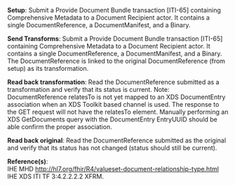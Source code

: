 **Setup**: Submit a Provide Document Bundle transaction [ITI-65] containing Comprehensive Metadata to a Document Recipient
actor. It contains a single DocumentReference, a DocumentManifest, and a Binary.

**Send Transforms**: Submit a Provide Document Bundle transaction [ITI-65] containing Comprehensive Metadata to a Document Recipient
actor. It contains a single DocumentReference, a DocumentManifest, and a Binary. The DocumentReference is
linked to the original DocumentReference (from setup) as its transformation.

**Read back transformation**: Read the DocumentReference submitted as a transformation and verify that its status
is current. Note: DocumentReference relatesTo is not yet mapped to an XDS DocumentEntry association when an XDS Toolkit based channel is used. 
The response to the GET request will not have the relatesTo element. Manually performing an XDS GetDocuments query with the DocumentEntry EntryUUID 
should be able confirm the proper association.

**Read back original**: Read the DocumentReference submitted as the original and verify that its status
has not changed (status should still be current). 

**Reference(s)**:<br> 
IHE MHD http://hl7.org/fhir/R4/valueset-document-relationship-type.html<br> 
IHE XDS ITI TF 3:4.2.2.2.2 XFRM.
